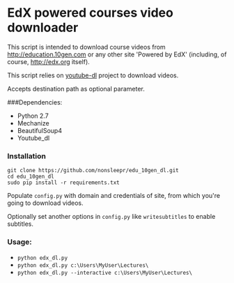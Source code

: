 # EdX powered courses video downloader

This script is intended to download course videos from http://education.10gen.com
or any other site 'Powered by EdX' (including, of course, http://edx.org itself).

This script relies on [youtube-dl](https://github.com/rg3/youtube-dl/) project
to download videos.

Accepts destination path as optional parameter.

###Dependencies:

* Python 2.7
* Mechanize
* BeautifulSoup4
* Youtube\_dl

### Installation

    git clone https://github.com/nonsleepr/edu_10gen_dl.git
    cd edu_10gen_dl
    sudo pip install -r requirements.txt

Populate `config.py` with domain and credentials of site, from which you're going to download videos.

Optionally set another options in `config.py` like `writesubtitles` to enable subtitles.

### Usage:

+ `python edx_dl.py`
+ `python edx_dl.py c:\Users\MyUser\Lectures\`
+ `python edx_dl.py --interactive c:\Users\MyUser\Lectures\`
